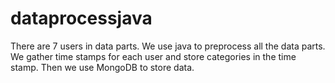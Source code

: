 # dataprocessjava

There are 7 users in data parts. We use java to preprocess all the data parts. 
We gather time stamps for each user and store categories in the time stamp. Then we use MongoDB to store data.


